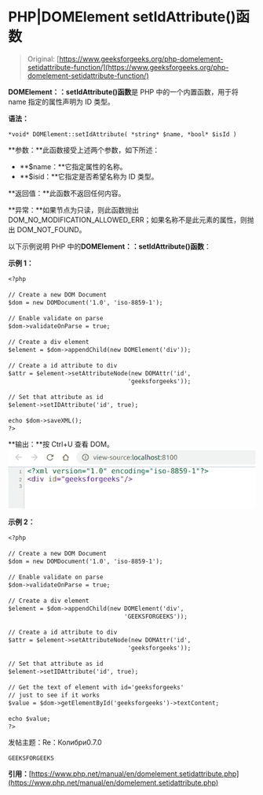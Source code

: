 # PHP|DOMElement setIdAttribute()函数

> Original: [https://www.geeksforgeeks.org/php-domelement-setidattribute-function/](https://www.geeksforgeeks.org/php-domelement-setidattribute-function/)

**DOMElement：：setIdAttribute()函数**是 PHP 中的一个内置函数，用于将 name 指定的属性声明为 ID 类型。

**语法：**

```
*void* DOMElement::setIdAttribute( *string* $name, *bool* $isId )
```

**参数：**此函数接受上述两个参数，如下所述：

*   **$name：**它指定属性的名称。
*   **$isid：**它指定是否希望名称为 ID 类型。

**返回值：**此函数不返回任何内容。

**异常：**如果节点为只读，则此函数抛出 DOM_NO_MODIFICATION_ALLOWED_ERR；如果名称不是此元素的属性，则抛出 DOM_NOT_FOUND。

以下示例说明 PHP 中的**DOMElement：：setIdAttribute()函数**：

**示例 1：**

```
<?php

// Create a new DOM Document
$dom = new DOMDocument('1.0', 'iso-8859-1');

// Enable validate on parse
$dom->validateOnParse = true;

// Create a div element
$element = $dom->appendChild(new DOMElement('div'));

// Create a id attribute to div
$attr = $element->setAttributeNode(new DOMAttr('id',
                                  'geeksforgeeks'));

// Set that attribute as id
$element->setIDAttribute('id', true);

echo $dom->saveXML();
?>
```

**输出：**按 Ctrl+U 查看 DOM。
![](img/01e92c64e120ceb11fcd0236d5a47e0f.png)

**示例 2：**

```
<?php

// Create a new DOM Document
$dom = new DOMDocument('1.0', 'iso-8859-1');

// Enable validate on parse
$dom->validateOnParse = true;

// Create a div element
$element = $dom->appendChild(new DOMElement('div', 
                                 'GEEKSFORGEEKS'));

// Create a id attribute to div
$attr = $element->setAttributeNode(new DOMAttr('id', 
                                  'geeksforgeeks'));

// Set that attribute as id
$element->setIDAttribute('id', true);

// Get the text of element with id='geeksforgeeks'
// just to see if it works
$value = $dom->getElementById('geeksforgeeks')->textContent;

echo $value;
?>
```

发帖主题：Re：Колибри0.7.0

```
GEEKSFORGEEKS
```

**引用：**[https://www.php.net/manual/en/domelement.setidattribute.php](https://www.php.net/manual/en/domelement.setidattribute.php)